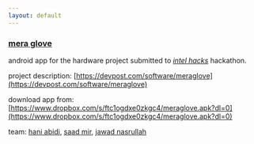 ```yaml
---
layout: default
---
```



### [mera glove](https://devpost.com/software/meraglove) 
android app for the hardware project submitted to *[intel hacks](https://intelhacks.devpost.com/)* hackathon.

project description: [https://devpost.com/software/meraglove](https://devpost.com/software/meraglove)

download app from: [https://www.dropbox.com/s/ftc1ogdxe0zkgc4/meraglove.apk?dl=0](https://www.dropbox.com/s/ftc1ogdxe0zkgc4/meraglove.apk?dl=0)


team: [hani abidi](https://github.com/sabidi3645), [saad mir](https://github.com/saadmir), [jawad nasrullah](https://github.com/jawadnasrullah)
